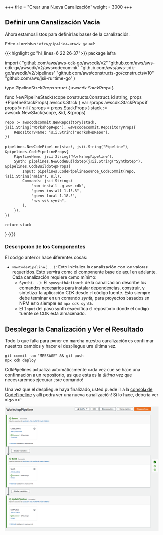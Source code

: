 +++
title = "Crear una Nueva Canalización"
weight = 3000
+++

## Definir una Canalización Vacía
Ahora estamos listos para definir las bases de la canalización.

Edite el archivo `infra/pipeline-stack.go` así:

{{<highlight go "hl_lines=6 22 26-37">}}
package infra

import (
	"github.com/aws/aws-cdk-go/awscdk/v2"
	"github.com/aws/aws-cdk-go/awscdk/v2/awscodecommit"
	"github.com/aws/aws-cdk-go/awscdk/v2/pipelines"
	"github.com/aws/constructs-go/constructs/v10"
	"github.com/aws/jsii-runtime-go"
)

type PipelineStackProps struct {
	awscdk.StackProps
}

func NewPipelineStack(scope constructs.Construct, id string, props *PipelineStackProps) awscdk.Stack {
	var sprops awscdk.StackProps
	if props != nil {
		sprops = props.StackProps
	}
	stack := awscdk.NewStack(scope, &id, &sprops)

	repo := awscodecommit.NewRepository(stack, jsii.String("WorkshopRepo"), &awscodecommit.RepositoryProps{
		RepositoryName: jsii.String("WorkshopRepo"),
	})

	pipelines.NewCodePipeline(stack, jsii.String("Pipeline"), &pipelines.CodePipelineProps{
		PipelineName: jsii.String("WorkshopPipeline"),
		Synth: pipelines.NewCodeBuildStep(jsii.String("SynthStep"), &pipelines.CodeBuildStepProps{
			Input: pipelines.CodePipelineSource_CodeCommit(repo, jsii.String("main"), nil),
			Commands: jsii.Strings(
				"npm install -g aws-cdk",
                "goenv install 1.18.3",
				"goenv local 1.18.3",
				"npx cdk synth",
			),
		}),
	})

	return stack
}
{{</highlight>}}

### Descripción de los Componentes
El código anterior hace diferentes cosas:

* `NewCodePipeline(...)`: Esto inicializa la canalización con los valores requeridos. Esto servirá como el componente base de aquí en adelante. Cada canalización requiere como mínimo:
    * `Synth(...)`: El `synsynthActionth` de la canalización describe los comandos necesarios para instalar dependencias, construir, y sintetizar la aplicación CDK desde el código fuente. Esto siempre debe terminar en un comando *synth*, para proyectos basados en NPM esto siempre es `npx cdk synth`.
  * El `Input` del paso synth especifica el repositorio donde el codigo fuente de CDK está almacenado.

## Desplegar la Canalización y Ver el Resultado
Todo lo que falta para poner en marcha nuestra canalización es confirmar nuestros cambios y hacer el despliegue una última vez.

```
git commit -am "MESSAGE" && git push
npx cdk deploy
```

CdkPipelines actualiza automáticamente cada vez que se hace una confirmación a un repositorio, así que esta es la *última vez* que necesitaremos ejecutar este comando!

Una vez que el despliegue haya finalizado, usted puede ir a la [consola de CodePipeline](https://console.aws.amazon.com/codesuite/codepipeline/pipelines) y allí podrá ver una nueva canalización! Si lo hace, debería ver algo así:

![](./pipeline-init.png)
